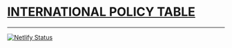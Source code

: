 # [INTERNATIONAL POLICY TABLE](https://myndex.github.io/wcaginlaw/policies/)

---
[![Netlify Status](https://api.netlify.com/api/v1/badges/f7d15743-0125-4284-9c41-e2ceea959b85/deploy-status)](https://app.netlify.com/sites/wai-policies-prototype/deploys)
